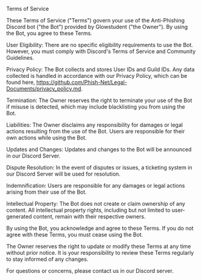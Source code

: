 Terms of Service

These Terms of Service ("Terms") govern your use of the Anti-Phishing Discord bot ("the Bot") provided by Glowstudent ("the Owner"). By using the Bot, you agree to these Terms.

User Eligibility:
There are no specific eligibility requirements to use the Bot. However, you must comply with Discord's Terms of Service and Community Guidelines.

Privacy Policy:
The Bot collects and stores User IDs and Guild IDs. Any data collected is handled in accordance with our Privacy Policy, which can be found here, https://github.com/Phish-Net/Legal-Documents/privacy_policy.md.

Termination:
The Owner reserves the right to terminate your use of the Bot if misuse is detected, which may include blacklisting you from using the Bot.

Liabilities:
The Owner disclaims any responsibility for damages or legal actions resulting from the use of the Bot. Users are responsible for their own actions while using the Bot.

Updates and Changes:
Updates and changes to the Bot will be announced in our Discord Server.

Dispute Resolution:
In the event of disputes or issues, a ticketing system in our Discord Server will be used for resolution.

Indemnification:
Users are responsible for any damages or legal actions arising from their use of the Bot.

Intellectual Property:
The Bot does not create or claim ownership of any content. All intellectual property rights, including but not limited to user-generated content, remain with their respective owners.

By using the Bot, you acknowledge and agree to these Terms. If you do not agree with these Terms, you must cease using the Bot.

The Owner reserves the right to update or modify these Terms at any time without prior notice. It is your responsibility to review these Terms regularly to stay informed of any changes.

For questions or concerns, please contact us in our Discord server.